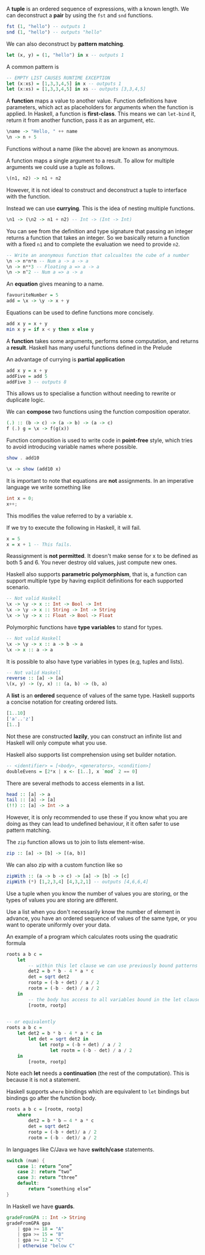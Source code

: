 A **tuple** is an ordered sequence of expressions, with a known length.
We can deconstruct a **pair** by using the `fst` and `snd` functions.

```haskell
fst (1, "hello") -- outputs 1
snd (1, "hello") -- outputs "hello"
```

We can also deconstruct by **pattern matching**.
```haskell
let (x, y) = (1, "hello") in x -- outputs 1
```

A common pattern is 
```haskell
-- EMPTY LIST CAUSES RUNTIME EXCEPTION
let (x:xs) = [1,3,3,4,5] in x -- outputs 1
let (x:xs) = [1,3,3,4,5] in xs -- outputs [3,3,4,5]
```

A **function** maps a value to another value.
Function definitions have parameters, which act as placeholders for arguments when the function is applied. In Haskell, a function is **first-class**. This means we can `let-bind` it, return it from another function, pass it as an argument, etc.

```haskell
\name -> "Hello, " ++ name
\n -> n + 5
```

Functions without a name (like the above) are known as anonymous.

A function maps a single argument to a result. To allow for multiple arguments we could use a tuple as follows.
```haskell
\(n1, n2) -> n1 + n2
```
However, it is not ideal to construct and deconstruct a tuple to interface with the function.

Instead we can use **currying**. This is the idea of nesting multiple functions.
```haskell
\n1 -> (\n2 -> n1 + n2) -- Int -> (Int -> Int)
```

You can see from the definition and type signature that passing an integer returns a function that takes an integer. So we basically return a function with a fixed `n1` and to complete the evaluation we need to provide `n2`.

```haskell
-- Write an anonymous function that calcualtes the cube of a number
\n -> n*n*n -- Num a -> a -> a
\n -> n**3 -- Floating a => a -> a
\n -> n^2 -- Num a => a -> a
```

An **equation** gives meaning to a name.
```haskell
favouriteNumber = 5
add = \x -> \y -> x + y
```

Equations can be used to define functions more concisely.
```haskell
add x y = x + y
min x y = if x < y then x else y
```

A **function** takes some arguments, performs some computation, and returns a **result**.
Haskell has many useful functions defined in the Prelude

An advantage of currying is **partial application**
```haskell
add x y = x + y
addFive = add 5
addFive 3 -- outputs 8 
```

This allows us to specialise a function without needing to rewrite or duplicate logic.

We can **compose** two functions using the function composition operator.
```haskell
(.) :: (b -> c) -> (a -> b) -> (a -> c)
f (.) g = \x -> f(g(x))
```

Function composition is used to write code in **point-free** style, which tries to avoid introducing variable names where possible.

```haskell
show . add10

\x -> show (add10 x)
```

It is important to note that equations are **not** assignments. In an imperative language we write something like 
```c
int x = 0;
x++;
```
This modifies the value referred to by a variable x.

If we try to execute the following in Haskell, it will fail.
```haskell
x = 5
x = x + 1 -- This fails.
```

Reassignment is **not permitted**. It doesn't make sense for x to be defined as both 5 and 6.
You never destroy old values, just compute new ones.

Haskell also supports **parametric polymorphism**, that is, a function can support multiple type by having explicit definitions for each supported scenario.
```haskell
-- Not valid Haskell
\x -> \y -> x :: Int -> Bool -> Int
\x -> \y -> x :: String -> Int -> String
\x -> \y -> x :: Float -> Bool -> Float
```

Polymorphic functions have **type variables** to stand for types.
```haskell
-- Not valid Haskell
\x -> \y -> x :: a -> b -> a
\x -> x :: a -> a
```

It is possible to also have type variables in types (e.g, tuples and lists).
```haskell
-- Not valid Haskell
reverse :: [a] -> [a]
\(x, y) -> (y, x) :: (a, b) -> (b, a)
```

A **list** is an **ordered** sequence of values of the same type.
Haskell supports a concise notation for creating ordered lists.
```haskell
[1..10]
['a'..'z']
[1..]
```

Not these are constructed **lazily**, you can construct an infinite list and Haskell will only compute what you use.

Haskell also supports list comprehension using set builder notation.
```haskell
-- <identifier> = [<body>, <generators>, <condition>]
doubleEvens = [2*x | x <- [1..], x `mod` 2 == 0]
```

There are several methods to access elements in a list.
```haskell
head :: [a] -> a
tail :: [a] -> [a]
(!!) :: [a] -> Int -> a
```

However, it is only recommended to use these if you know what you are doing as they can lead to undefined behaviour, it it often safer to use pattern matching.

The `zip` function allows us to join to lists element-wise.
```haskell
zip :: [a] -> [b] -> [(a, b)]
```

We can also zip with a custom function like so
```haskell
zipWith :: (a -> b -> c) -> [a] -> [b] -> [c]
zipWith (*) [1,2,3,4] [4,3,2,1] -- outputs [4,6,6,4]
```

Use a tuple when you know the number of values you are storing, or the types of values you are storing are different.

Use a list when you don't necessarily know the number of element in advance, you have an ordered sequence of values of the same type, or you want to operate uniformly over your data.

An example of a program which calculates roots using the quadratic formula

```haskell
roots a b c =
	let 
		-- within this let clause we can use previously bound patterns
		det2 = b * b - 4 * a * c
		det = sqrt det2
		rootp = (-b + det) / a / 2
		rootm = (-b - det) / a / 2
	in
		-- the body has access to all variables bound in the let clause
		[rootm, rootp]
		

-- or equivalently 
roots a b c = 
	let det2 = b * b - 4 * a * c in 
		let det = sqrt det2 in
			let rootp = (-b + det) / a / 2
				let rootm = (-b - det) / a / 2 
	in 
		[rootm, rootp]
```

Note each **let** needs a **continuation** (the rest of the computation). This is because it is not a statement.

Haskell supports `where` bindings which are equivalent to `let` bindings but bindings go after the function body.

```haskell
roots a b c = [rootm, rootp]
	where
		det2 = b * b – 4 * a * c
		det = sqrt det2
		rootp = (-b + det)/ a / 2
		rootm = (-b - det)/ a / 2
```

In languages like C/Java we have **switch/case** statements.
```C
switch (num) {
	case 1: return “one”
	case 2: return “two”
	case 3: return “three”
	default:
		return “something else”
}
```

In Haskell we have **guards**.
```haskell
gradeFromGPA :: Int -> String
gradeFromGPA gpa
	| gpa >= 18 = "A"
	| gpa >= 15 = "B"
	| gpa >= 12 = "C"
	| otherwise "below C"
```